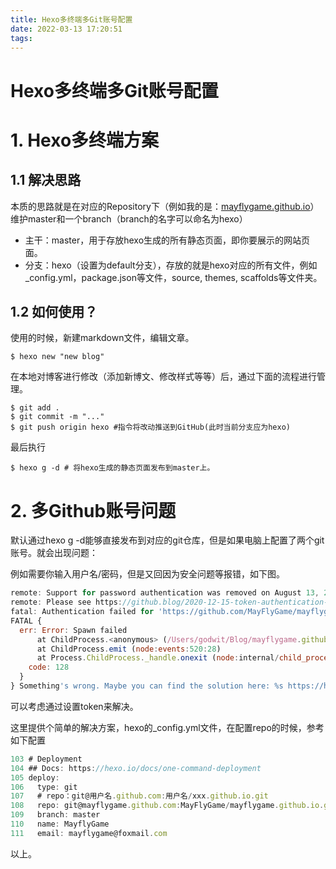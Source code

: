 ```yaml
---
title: Hexo多终端多Git账号配置
date: 2022-03-13 17:20:51
tags:
---
```


# Hexo多终端多Git账号配置

# 1. Hexo多终端方案

## 1.1 解决思路

本质的思路就是在对应的Repository下（例如我的是：[mayflygame.github.io](http://mayflygame.github.io/)）维护master和一个branch（branch的名字可以命名为hexo）

- 主干：master，用于存放hexo生成的所有静态页面，即你要展示的网站页面。
- 分支：hexo（设置为default分支），存放的就是hexo对应的所有文件，例如_config.yml，package.json等文件，source, themes, scaffolds等文件夹。

## 1.2 如何使用？

使用的时候，新建markdown文件，编辑文章。

```
$ hexo new "new blog"
```

在本地对博客进行修改（添加新博文、修改样式等等）后，通过下面的流程进行管理。

```
$ git add .
$ git commit -m "..."
$ git push origin hexo #指令将改动推送到GitHub(此时当前分支应为hexo)
```

最后执行

```
$ hexo g -d # 将hexo生成的静态页面发布到master上。
```

# 2. 多Github账号问题

默认通过hexo g -d能够直接发布到对应的git仓库，但是如果电脑上配置了两个git账号。就会出现问题：

例如需要你输入用户名/密码，但是又回因为安全问题等报错，如下图。

```jsx
remote: Support for password authentication was removed on August 13, 2021. Please use a personal access token instead.
remote: Please see https://github.blog/2020-12-15-token-authentication-requirements-for-git-operations/ for more information.
fatal: Authentication failed for 'https://github.com/MayFlyGame/mayflygame.github.io/'
FATAL {
  err: Error: Spawn failed
      at ChildProcess.<anonymous> (/Users/godwit/Blog/mayflygame.github.io/node_modules/hexo-util/lib/spawn.js:51:21)
      at ChildProcess.emit (node:events:520:28)
      at Process.ChildProcess._handle.onexit (node:internal/child_process:291:12) {
    code: 128
  }
} Something's wrong. Maybe you can find the solution here: %s https://hexo.io/docs/troubleshooting.html
```

可以考虑通过设置token来解决。

这里提供个简单的解决方案，hexo的_config.yml文件，在配置repo的时候，参考如下配置

```jsx
103 # Deployment
104 ## Docs: https://hexo.io/docs/one-command-deployment
105 deploy:
106   type: git
107   # repo：git@用户名.github.com:用户名/xxx.github.io.git
108   repo: git@mayflygame.github.com:MayFlyGame/mayflygame.github.io.git
109   branch: master
110   name: MayflyGame
111   email: mayflygame@foxmail.com
```

以上。